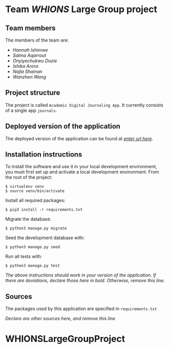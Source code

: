 # Team *WHIONS* Large Group project

## Team members
The members of the team are:
- *Hannah Ishimwe*
- *Salma Aqarrout*
- *Onyiyechukwu Dozie*
- *Ishika Arora*
- *Najla Shainan*
- *Wanzhen Wang*

## Project structure
The project is called `Academic Digital Journaling App`.  It currently consists of a single app `journals`.

## Deployed version of the application
The deployed version of the application can be found at [*enter url here*](*enter_url_here*).

## Installation instructions
To install the software and use it in your local development environment, you must first set up and activate a local development environment.  From the root of the project:

```
$ virtualenv venv
$ source venv/bin/activate
```

Install all required packages:

```
$ pip3 install -r requirements.txt
```

Migrate the database:

```
$ python3 manage.py migrate
```

Seed the development database with:

```
$ python3 manage.py seed
```

Run all tests with:
```
$ python3 manage.py test
```

*The above instructions should work in your version of the application.  If there are deviations, declare those here in bold.  Otherwise, remove this line.*

## Sources
The packages used by this application are specified in `requirements.txt`

*Declare are other sources here, and remove this line*
# WHIONSLargeGroupProject
